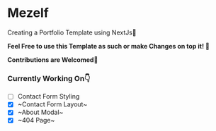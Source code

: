 # Mezelf
Creating a Portfolio Template using NextJs🖤

**Feel Free to use this Template as such or make Changes on top it! 🚀**

**Contributions are Welcomed💙**

### Currently Working On👇
- [ ] Contact Form Styling
- [x] ~Contact Form Layout~
- [x] ~About Modal~
- [x] ~404 Page~